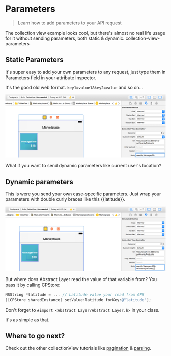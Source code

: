 # Parameters

> Learn how to add parameters to your API request

The collection view example looks cool, but there's almost no real life usage for it without sending parameters, both static & dynamic.
collection-view-parameters

## Static Parameters
It's super easy to add your own parameters to any request, just type them in Parameters field in your attribute inspector.

It's the good old web format. `key1=value1&key2=value` and so on...

<img width="600" alt="Xcode" src="/menu/collection-view/attachments/collection-view-parameters-static.png">

What if you want to send dynamic parameters like current user's location? 

## Dynamic parameters
This is were you send your own case-specific parameters.
Just wrap your parameters with double curly braces like this {{latitude}}.

<img width="600" alt="Xcode" src="/menu/collection-view/attachments/collection-view-parameters-dynamic.png">

But where does Abstract Layer read the value of that variable from? You pass it by calling CPStore:

```objective-c
NSString *latitude = ... // Latitude value your read from GPS
[[CPStore sharedInstance] setValue:latitude forKey:@"latitude"];
```

Don't forget to `#import <Abstract Layer/Abstract Layer.h>` in your class.

It's as simple as that.

## Where to go next?
Check out the other collectionView tutorials like [pagination](/menu/collection-view/pagination) & [parsing](/menu/collection-view/parsing).